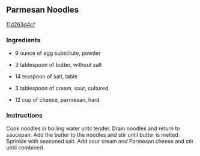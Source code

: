 ## Parmesan Noodles

[11d263d4cf](http://www.food.com/recipe/parmesan-noodles-330590)

### Ingredients

 - 9 ounce of egg substitute, powder

 - 3 tablespoon of butter, without salt

 - 14 teaspoon of salt, table

 - 3 tablespoon of cream, sour, cultured

 - 12 cup of cheese, parmesan, hard

### Instructions

Cook noodles in boiling water until tender. Drain noodles and return to saucepan. Add the butter to the noodles and stir until butter is melted. Sprinkle with seasoned salt. Add sour cream and Parmesan cheese and stir until combined.